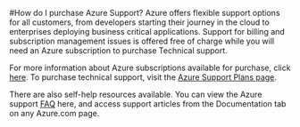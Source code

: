 #How do I purchase Azure Support? 
Azure offers flexible support options for all customers, from developers starting their journey in the cloud to enterprises deploying business critical applications. Support for billing and subscription management issues is offered free of charge while you will need an Azure subscription to purchase Technical support.  

For more information about Azure subscriptions available for purchase, click [here](https://azure.microsoft.com/en-us/support/legal/offer-details/). To purchase technical support, visit the [Azure Support Plans page](https://azure.microsoft.com/en-us/support/plans/).  

There are also self-help resources available. You can view the Azure support [FAQ](https://azure.microsoft.com/en-us/support/faq/) here, and access support articles from the Documentation tab on any Azure.com page. 
